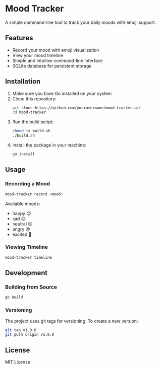 # Mood Tracker

A simple command-line tool to track your daily moods with emoji support.

## Features

- Record your mood with emoji visualization
- View your mood timeline
- Simple and intuitive command-line interface
- SQLite database for persistent storage

## Installation

1. Make sure you have Go installed on your system
2. Clone this repository:
   ```bash
   git clone https://github.com/yourusername/mood-tracker.git
   cd mood-tracker
   ```
3. Run the build script:
   ```bash
   chmod +x build.sh
   ./build.sh
   ```
4. Install the package in your machine:
   ```bash
   go install
   ```

## Usage

### Recording a Mood

```bash
mood-tracker record <mood>
```

Available moods:
- happy 😊
- sad 😔
- neutral 😐
- angry 😠
- excited 🤩

### Viewing Timeline

```bash
mood-tracker timeline
```

## Development

### Building from Source

```bash
go build
```

### Versioning

The project uses git tags for versioning. To create a new version:

```bash
git tag v1.0.0
git push origin v1.0.0
```

## License

MIT License 